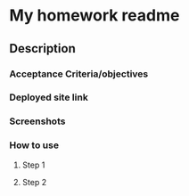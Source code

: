 # My homework readme

## Description

### Acceptance Criteria/objectives

### Deployed site link

### Screenshots

### How to use

1. Step 1

2. Step 2
